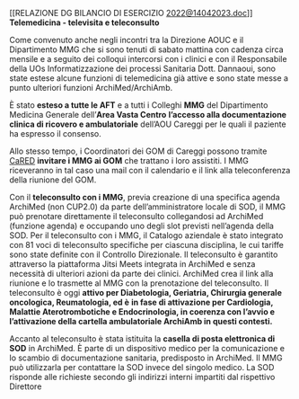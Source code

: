 [[RELAZIONE DG BILANCIO DI ESERCIZIO 2022@14042023.doc]]
**Telemedicina - televisita e teleconsulto**

Come convenuto anche negli incontri tra la Direzione AOUC e il Dipartimento MMG che si sono tenuti di sabato mattina con cadenza circa mensile e a seguito dei colloqui intercorsi con i clinici e con il Responsabile della UOs Informatizzazione dei processi Sanitaria Dott. Dannaoui, sono state estese alcune funzioni di telemedicina già attive e sono state messe a punto ulteriori funzioni ArchiMed/ArchiAmb.

È stato **esteso a tutte le AFT** e a tutti i Colleghi **MMG** del Dipartimento Medicina Generale dell’**Area Vasta Centro** **l’accesso alla documentazione clinica di ricovero e ambulatoriale** dell’AOU Careggi per le quali il paziente ha espresso il consenso.

Allo stesso tempo, i Coordinatori dei GOM di Careggi possono tramite [CaRED](https://www.aou-careggi.toscana.it/internet/index.php?option=com_content&view=article&id=5242&catid=50&Itemid=910&lang=it) **invitare i MMG ai GOM** che trattano i loro assistiti. I MMG riceveranno in tal caso una mail con il calendario e il link alla teleconferenza della riunione del GOM.

Con il **teleconsulto con i MMG**, previa creazione di una specifica agenda ArchiMed (non CUP2.0) da parte dell’amministratore locale di SOD, il MMG può prenotare direttamente il teleconsulto collegandosi ad ArchiMed (funzione agenda) e occupando uno degli slot previsti nell’agenda della SOD. Per il teleconsulto con i MMG, il Catalogo aziendale è stato integrato con 81 voci di teleconsulto specifiche per ciascuna disciplina, le cui tariffe sono state definite con il Controllo Direzionale. Il teleconsulto è garantito attraverso la piattaforma Jitsi Meets integrata in ArchiMed e senza necessità di ulteriori azioni da parte dei clinici. ArchiMed crea il link alla riunione e lo trasmette al MMG con la prenotazione del teleconsulto. Il teleconsulto è oggi **attivo per Diabetologia, Geriatria, Chirurgia generale oncologica, Reumatologia, ed è** **in fase di attivazione per Cardiologia, Malattie Aterotrombotiche e Endocrinologia, in coerenza con l’avvio e l’attivazione della cartella ambulatoriale ArchiAmb in questi contesti.**

Accanto al teleconsulto è stata istituita la **casella di posta elettronica di SOD** in ArchiMed. È parte di un dispositivo medico per la comunicazione e lo scambio di documentazione sanitaria, predisposto in ArchiMed. Il MMG può utilizzarla per contattare la SOD invece del singolo medico. La SOD risponde alle richieste secondo gli indirizzi interni impartiti dal rispettivo Direttore

  

